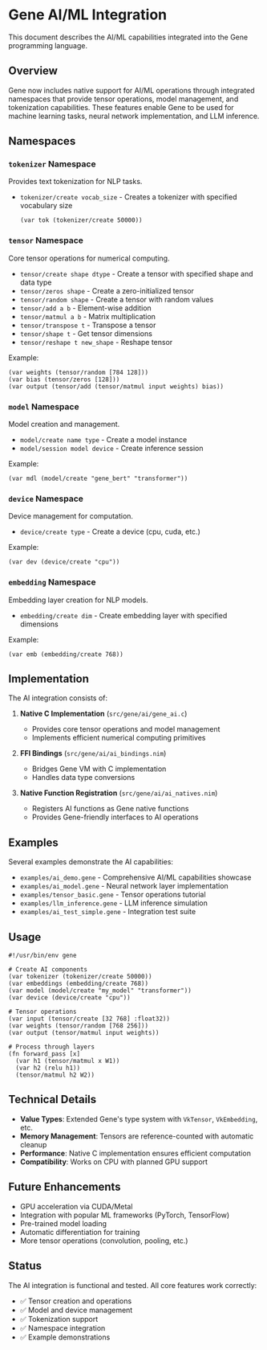 # Gene AI/ML Integration

This document describes the AI/ML capabilities integrated into the Gene programming language.

## Overview

Gene now includes native support for AI/ML operations through integrated namespaces that provide tensor operations, model management, and tokenization capabilities. These features enable Gene to be used for machine learning tasks, neural network implementation, and LLM inference.

## Namespaces

### `tokenizer` Namespace
Provides text tokenization for NLP tasks.

- `tokenizer/create vocab_size` - Creates a tokenizer with specified vocabulary size
  ```gene
  (var tok (tokenizer/create 50000))
  ```

### `tensor` Namespace  
Core tensor operations for numerical computing.

- `tensor/create shape dtype` - Create a tensor with specified shape and data type
- `tensor/zeros shape` - Create a zero-initialized tensor
- `tensor/random shape` - Create a tensor with random values
- `tensor/add a b` - Element-wise addition
- `tensor/matmul a b` - Matrix multiplication
- `tensor/transpose t` - Transpose a tensor
- `tensor/shape t` - Get tensor dimensions
- `tensor/reshape t new_shape` - Reshape tensor

Example:
```gene
(var weights (tensor/random [784 128]))
(var bias (tensor/zeros [128]))
(var output (tensor/add (tensor/matmul input weights) bias))
```

### `model` Namespace
Model creation and management.

- `model/create name type` - Create a model instance
- `model/session model device` - Create inference session

Example:
```gene
(var mdl (model/create "gene_bert" "transformer"))
```

### `device` Namespace
Device management for computation.

- `device/create type` - Create a device (cpu, cuda, etc.)

Example:
```gene
(var dev (device/create "cpu"))
```

### `embedding` Namespace
Embedding layer creation for NLP models.

- `embedding/create dim` - Create embedding layer with specified dimensions

Example:
```gene
(var emb (embedding/create 768))
```

## Implementation

The AI integration consists of:

1. **Native C Implementation** (`src/gene/ai/gene_ai.c`)
   - Provides core tensor operations and model management
   - Implements efficient numerical computing primitives

2. **FFI Bindings** (`src/gene/ai/ai_bindings.nim`)
   - Bridges Gene VM with C implementation
   - Handles data type conversions

3. **Native Function Registration** (`src/gene/ai/ai_natives.nim`)
   - Registers AI functions as Gene native functions
   - Provides Gene-friendly interfaces to AI operations

## Examples

Several examples demonstrate the AI capabilities:

- `examples/ai_demo.gene` - Comprehensive AI/ML capabilities showcase
- `examples/ai_model.gene` - Neural network layer implementation
- `examples/tensor_basic.gene` - Tensor operations tutorial
- `examples/llm_inference.gene` - LLM inference simulation
- `examples/ai_test_simple.gene` - Integration test suite

## Usage

```gene
#!/usr/bin/env gene

# Create AI components
(var tokenizer (tokenizer/create 50000))
(var embeddings (embedding/create 768))
(var model (model/create "my_model" "transformer"))
(var device (device/create "cpu"))

# Tensor operations
(var input (tensor/create [32 768] :float32))
(var weights (tensor/random [768 256]))
(var output (tensor/matmul input weights))

# Process through layers
(fn forward_pass [x]
  (var h1 (tensor/matmul x W1))
  (var h2 (relu h1))
  (tensor/matmul h2 W2))
```

## Technical Details

- **Value Types**: Extended Gene's type system with `VkTensor`, `VkEmbedding`, etc.
- **Memory Management**: Tensors are reference-counted with automatic cleanup
- **Performance**: Native C implementation ensures efficient computation
- **Compatibility**: Works on CPU with planned GPU support

## Future Enhancements

- GPU acceleration via CUDA/Metal
- Integration with popular ML frameworks (PyTorch, TensorFlow)
- Pre-trained model loading
- Automatic differentiation for training
- More tensor operations (convolution, pooling, etc.)

## Status

The AI integration is functional and tested. All core features work correctly:
- ✅ Tensor creation and operations
- ✅ Model and device management  
- ✅ Tokenization support
- ✅ Namespace integration
- ✅ Example demonstrations